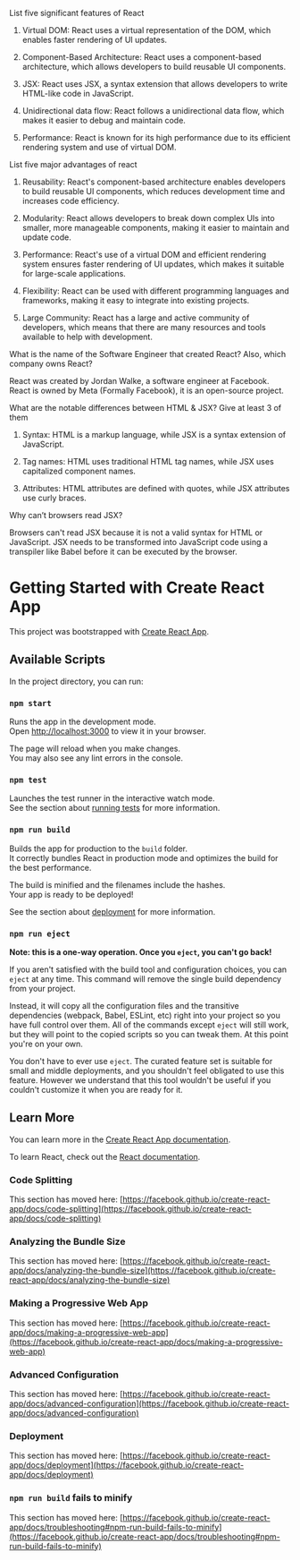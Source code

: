 List five significant features of React
  1. Virtual DOM: React uses a virtual representation of the DOM, which enables faster rendering of UI updates.

  2. Component-Based Architecture: React uses a component-based architecture, which allows developers to build reusable UI components.

  3. JSX: React uses JSX, a syntax extension that allows developers to write HTML-like code in JavaScript.

  4. Unidirectional data flow: React follows a unidirectional data flow, which makes it easier to debug and maintain code.

  5. Performance: React is known for its high performance due to its efficient rendering system and use of virtual DOM.

List five major advantages of react
  1. Reusability: React's component-based architecture enables developers to build reusable UI components, which reduces development time and increases code efficiency.

  2. Modularity: React allows developers to break down complex UIs into smaller, more manageable components, making it easier to maintain and update code.

  3. Performance: React's use of a virtual DOM and efficient rendering system ensures faster rendering of UI updates, which makes it suitable for large-scale applications.

  4. Flexibility: React can be used with different programming languages and frameworks, making it easy to integrate into existing projects.

  5. Large Community: React has a large and active community of developers, which means that there are many resources and tools available to help with development.

What is the name of the Software Engineer that created React? Also, which company owns React?

  React was created by Jordan Walke, a software engineer at Facebook. React is owned by Meta (Formally Facebook), it is an open-source project.

What are the notable differences between HTML & JSX? Give at least 3 of them

  1. Syntax: HTML is a markup language, while JSX is a syntax extension of JavaScript.

  2. Tag names: HTML uses traditional HTML tag names, while JSX uses capitalized component names.

  3. Attributes: HTML attributes are defined with quotes, while JSX attributes use curly braces.

Why can’t browsers read JSX?

  Browsers can't read JSX because it is not a valid syntax for HTML or JavaScript. JSX needs to be transformed into JavaScript code using a transpiler like Babel before it can be executed by the browser.






# Getting Started with Create React App

This project was bootstrapped with [Create React App](https://github.com/facebook/create-react-app).

## Available Scripts

In the project directory, you can run:

### `npm start`

Runs the app in the development mode.\
Open [http://localhost:3000](http://localhost:3000) to view it in your browser.

The page will reload when you make changes.\
You may also see any lint errors in the console.

### `npm test`

Launches the test runner in the interactive watch mode.\
See the section about [running tests](https://facebook.github.io/create-react-app/docs/running-tests) for more information.

### `npm run build`

Builds the app for production to the `build` folder.\
It correctly bundles React in production mode and optimizes the build for the best performance.

The build is minified and the filenames include the hashes.\
Your app is ready to be deployed!

See the section about [deployment](https://facebook.github.io/create-react-app/docs/deployment) for more information.

### `npm run eject`

**Note: this is a one-way operation. Once you `eject`, you can't go back!**

If you aren't satisfied with the build tool and configuration choices, you can `eject` at any time. This command will remove the single build dependency from your project.

Instead, it will copy all the configuration files and the transitive dependencies (webpack, Babel, ESLint, etc) right into your project so you have full control over them. All of the commands except `eject` will still work, but they will point to the copied scripts so you can tweak them. At this point you're on your own.

You don't have to ever use `eject`. The curated feature set is suitable for small and middle deployments, and you shouldn't feel obligated to use this feature. However we understand that this tool wouldn't be useful if you couldn't customize it when you are ready for it.

## Learn More

You can learn more in the [Create React App documentation](https://facebook.github.io/create-react-app/docs/getting-started).

To learn React, check out the [React documentation](https://reactjs.org/).

### Code Splitting

This section has moved here: [https://facebook.github.io/create-react-app/docs/code-splitting](https://facebook.github.io/create-react-app/docs/code-splitting)

### Analyzing the Bundle Size

This section has moved here: [https://facebook.github.io/create-react-app/docs/analyzing-the-bundle-size](https://facebook.github.io/create-react-app/docs/analyzing-the-bundle-size)

### Making a Progressive Web App

This section has moved here: [https://facebook.github.io/create-react-app/docs/making-a-progressive-web-app](https://facebook.github.io/create-react-app/docs/making-a-progressive-web-app)

### Advanced Configuration

This section has moved here: [https://facebook.github.io/create-react-app/docs/advanced-configuration](https://facebook.github.io/create-react-app/docs/advanced-configuration)

### Deployment

This section has moved here: [https://facebook.github.io/create-react-app/docs/deployment](https://facebook.github.io/create-react-app/docs/deployment)

### `npm run build` fails to minify

This section has moved here: [https://facebook.github.io/create-react-app/docs/troubleshooting#npm-run-build-fails-to-minify](https://facebook.github.io/create-react-app/docs/troubleshooting#npm-run-build-fails-to-minify)


